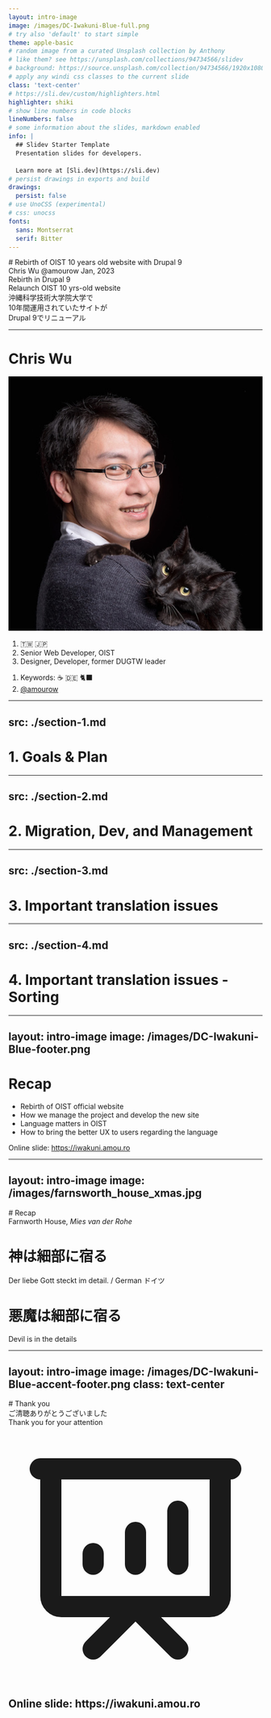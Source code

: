```yaml
---
layout: intro-image
image: /images/DC-Iwakuni-Blue-full.png
# try also 'default' to start simple
theme: apple-basic
# random image from a curated Unsplash collection by Anthony
# like them? see https://unsplash.com/collections/94734566/slidev
# background: https://source.unsplash.com/collection/94734566/1920x1080
# apply any windi css classes to the current slide
class: 'text-center'
# https://sli.dev/custom/highlighters.html
highlighter: shiki
# show line numbers in code blocks
lineNumbers: false
# some information about the slides, markdown enabled
info: |
  ## Slidev Starter Template
  Presentation slides for developers.

  Learn more at [Sli.dev](https://sli.dev)
# persist drawings in exports and build
drawings:
  persist: false
# use UnoCSS (experimental)
# css: unocss
fonts:
  sans: Montserrat
  serif: Bitter
---
```


<div class="hidden">
# Rebirth of OIST 10 years old website with Drupal 9
</div>

<div class="absolute bottom-4 text-sky-700">
  <span class="font-700">
    Chris Wu @amourow Jan, 2023
  </span>
</div>

<div class="text-6xl font-700 text-white self-end mt-32">
  Rebirth in Drupal 9
</div>
<div class="text-xl text-white mt-6">
  Relaunch OIST 10 yrs-old website
</div>
<div class="text-lg text-white">
  沖縄科学技術大学院大学で<br />10年間運用されていたサイトが<br />Drupal 9でリニューアル
</div>


<div class="abs-br mr-8 flex gap-2">
  <a href="https://github.com/amouro/" target="_blank" alt="GitHub"
    class="text-xl icon-btn opacity-90 !border-none !hover:text-white">
    <carbon-logo-github />
  </a>
</div>

<!--
Good afternoon, I hope you all have a good DrupalCon in Prague. In this session I'm going to talk about things around how to localize user experiences. 
Especially experience in CJK languages.

We have many tool to help with translations, but understand how to localize the user experience can make the website design better.
If you don't know CJK yet, lets embrace some culture shock; If you are or may working on websites with CJK, I hope this will be helpful.

I already regret to submit the proposal for a short session when I making the slide. There are so much to talk, let's start the journey.
-->

---

# Chris Wu

<div class="grid grid-cols-[1fr,2fr] grid-rows-2 gap-4 py-8">
  <div class="image rounded-full content-center flex flex-col">
    <img src="/images/chris_potrait.png" class="rounded-full overflow-hidden" />
  </div>
  <div class="intro flex flex-col items-start">
  <div>

  1. <span class="text-3xl">🇹🇼 🇯🇵</span>
  1. Senior Web Developer, OIST
  1. Designer, Developer, former DUGTW leader

  </div>
  <div class="mt-4">

  1. Keywords: <span class="text-3xl mt-4">☕️ 🇩🇪 🐈‍⬛</span>
  1. <a href="https://twitter.com/amourow" target="_blank" alt="GitHub"
      class="text-xl icon-btn mt-8 !border-none !hover:text-white bg-sky-600 text-white hover:bg-sky-600/80">
      <carbon-logo-twitter /> @amourow</a>
  </div>
  </div>
  <div class="pl-4">

  </div>
</div>
<!--
I'm a Taiwanese Drupal developer works in a international research institution in Japan. 
During my 14 years Drupal adventure (according to Drupal dot org), I designed and made websites in Traditional Chinese and Japanese and English.

I'm now working in a Japanese research institute which use English and Japanese as equaly important first language.
Our team always make sure the experience of both languages are well perceived. 

Next slides >>>

-->

---
layout: intro-image
image: /images/DC-Iwakuni-Blue-full.png
---

<div class="hidden">
# Disclaimer
</div>

<div class="text-2xl font-700 self-center">
  <div class="text-5xl font-700 text-white text-center my-10">
  Disclaimer
  </div>
  <div class="w-2/5 m-auto text-center px-8">
    <div class="-ml-10">
      <svg aria-hidden="true" class="w-10 h-10 text-sky-300" viewBox="0 0 24 27" fill="none" xmlns="http://www.w3.org/2000/svg"><path d="M14.017 18L14.017 10.609C14.017 4.905 17.748 1.039 23 0L23.995 2.151C21.563 3.068 20 5.789 20 8H24V18H14.017ZM0 18V10.609C0 4.905 3.748 1.038 9 0L9.996 2.151C7.563 3.068 6 5.789 6 8H9.983L9.983 18L0 18Z" fill="currentColor"/></svg>
    </div>
    <blockquote class="text-md font-semibold text-white !border-0 !bg-transparent">  
        <p>Views expressed here are solely my own and not those of the university. No part of this presentation should be considered an endorsement.</p>
    </blockquote>
    <div class="flex flex-row justify-end -mr-10">
      <svg aria-hidden="true" class="w-10 h-10 text-sky-300 transform rotate-180" viewBox="0 0 24 27" fill="none" xmlns="http://www.w3.org/2000/svg"><path d="M14.017 18L14.017 10.609C14.017 4.905 17.748 1.039 23 0L23.995 2.151C21.563 3.068 20 5.789 20 8H24V18H14.017ZM0 18V10.609C0 4.905 3.748 1.038 9 0L9.996 2.151C7.563 3.068 6 5.789 6 8H9.983L9.983 18L0 18Z" fill="currentColor"/></svg>
    </div>
  </div>
</div>


<!--
Before jumping the the topic, please noted that there is no endorsement for vendors, if I mentioned any. 

Next slide >>>
-->

---
src: ./section-1.md
---
<!-- this page will be loaded from './section-1.md' -->
# 1. Goals & Plan
---
src: ./section-2.md
---
<!-- this page will be loaded from './section-2.md' -->
# 2. Migration, Dev, and Management

---
src: ./section-3.md
---
<!-- this page will be loaded from './section-3.md' -->
# 3. Important translation issues

---
src: ./section-4.md
---
<!-- this page will be loaded from './section-4.md' -->
# 4. Important translation issues - Sorting

---
layout: intro-image
image: /images/DC-Iwakuni-Blue-footer.png
---

<div class="text-gray-700 pt-12">

# Recap

* Rebirth of OIST official website
* How we manage the project and develop the new site
* Language matters in OIST
* How to bring the better UX to users regarding the language

<div class="pt-12">

Online slide: https://iwakuni.amou.ro
</div>
</div>

---
layout: intro-image
image: /images/farnsworth_house_xmas.jpg
---

<div class="hidden">
# Recap
</div>

<div class="absolute top-10">
  <span class="font-700">
    Farnworth House, <i>Mies van der Rohe</i>
  </span>
</div>

<div class="absolute top-30 text-shadow-lg w-full">
  <div v-click-hide class="absolute top-0 w-full">
    <h1><span class="text-yellow-300">神</span>は細部に宿る</h1>
    <p>
      Der liebe <span class="text-yellow-300">Gott</span> steckt im detail. / German ドイツ 
    </p>
  </div>
  <div v-after class="absolute top-0 w-full">
    <h1><span class="text-sky-300">悪魔</span>は細部に宿る</h1>
    <p>
      <span class="text-sky-300">Devil</span> is in the details
    </p>
  </div>
</div>

<!-- * Der liebe Gott steckt im detail. - Mies van der Rohe
* 神は細部に宿る
* Devial is in the details

<div class="pt-12">
Pete Sieger
Online slide: https://iwakuni.amou.ro
</div>
</div> -->

---
layout: intro-image
image: /images/DC-Iwakuni-Blue-accent-footer.png
class: text-center
---
<div class="hidden">
# Thank you
</div>

<div class="text-5xl font-700 text-sky-600 self-end mb-8 font-serif">
  ご清聴ありがとうございました
</div>

<div class="text-4xl text-sky-700">
  Thank you for your attention
</div>
<div class="text-md text-sky-700 flex justify-center">
  <span class="flex items-center justify-center w-8 h-8 bg-sky-200 rounded-full mr-4 ring-4 ring-white dark:ring-gray-900 dark:bg-sky-900">
    <svg class="w-5 h-5 text-blue-600 dark:text-blue-300" fill="none" stroke="currentColor" viewBox="0 0 24 24" xmlns="http://www.w3.org/2000/svg"><path stroke-linecap="round" stroke-linejoin="round" stroke-width="2" d="M8 13v-1m4 1v-3m4 3V8M8 21l4-4 4 4M3 4h18M4 4h16v12a1 1 0 01-1 1H5a1 1 0 01-1-1V4z"></path></svg>
  </span>
  <h2 class="font-medium leading-tight text-gray-700 dark:text-gray-100">Online slide: <span class="underline underline-2 underline-dashed">https://iwakuni.amou.ro</span></h2>
</div>